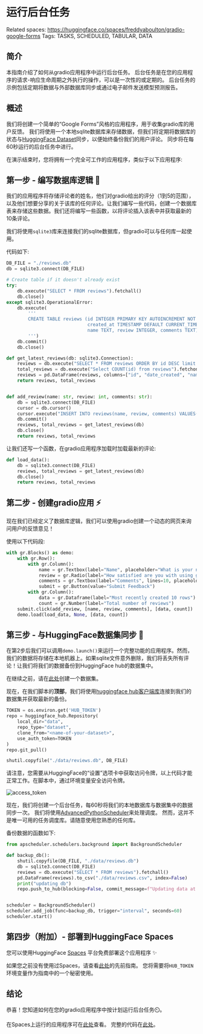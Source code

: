 # 运行后台任务

Related spaces: https://huggingface.co/spaces/freddyaboulton/gradio-google-forms
Tags: TASKS, SCHEDULED, TABULAR, DATA 

## 简介

本指南介绍了如何从gradio应用程序中运行后台任务。
后台任务是在您的应用程序的请求-响应生命周期之外执行的操作，可以是一次性的或定期的。
后台任务的示例包括定期将数据与外部数据库同步或通过电子邮件发送模型预测报告。

## 概述

我们将创建一个简单的“Google Forms”风格的应用程序，用于收集gradio库的用户反馈。
我们将使用一个本地sqlite数据库来存储数据，但我们将定期将数据库的状态与[HuggingFace Dataset](https://huggingface.co/datasets)同步，以便始终备份我们的用户评论。
同步将在每60秒运行的后台任务中进行。

在演示结束时，您将拥有一个完全可工作的应用程序，类似于以下应用程序:

<gradio-app space="freddyaboulton/gradio-google-forms"> </gradio-app>


## 第一步 - 编写数据库逻辑 💾
我们的应用程序将存储评论者的姓名，他们对gradio给出的评分（1到5的范围），以及他们想要分享的关于该库的任何评论。让我们编写一些代码，创建一个数据库表来存储这些数据。我们还将编写一些函数，以将评论插入该表中并获取最新的10条评论。

我们将使用`sqlite3`库来连接我们的sqlite数据库，但gradio可以与任何库一起使用。

代码如下:

```python
DB_FILE = "./reviews.db"
db = sqlite3.connect(DB_FILE)

# Create table if it doesn't already exist
try:
    db.execute("SELECT * FROM reviews").fetchall()
    db.close()
except sqlite3.OperationalError:
    db.execute(
        '''
        CREATE TABLE reviews (id INTEGER PRIMARY KEY AUTOINCREMENT NOT NULL,
                              created_at TIMESTAMP DEFAULT CURRENT_TIMESTAMP NOT NULL,
                              name TEXT, review INTEGER, comments TEXT)
        ''')
    db.commit()
    db.close()

def get_latest_reviews(db: sqlite3.Connection):
    reviews = db.execute("SELECT * FROM reviews ORDER BY id DESC limit 10").fetchall()
    total_reviews = db.execute("Select COUNT(id) from reviews").fetchone()[0]
    reviews = pd.DataFrame(reviews, columns=["id", "date_created", "name", "review", "comments"])
    return reviews, total_reviews


def add_review(name: str, review: int, comments: str):
    db = sqlite3.connect(DB_FILE)
    cursor = db.cursor()
    cursor.execute("INSERT INTO reviews(name, review, comments) VALUES(?,?,?)", [name, review, comments])
    db.commit()
    reviews, total_reviews = get_latest_reviews(db)
    db.close()
    return reviews, total_reviews
```    

让我们还写一个函数，在gradio应用程序加载时加载最新的评论:

```python
def load_data():
    db = sqlite3.connect(DB_FILE)
    reviews, total_reviews = get_latest_reviews(db)
    db.close()
    return reviews, total_reviews
```    


## 第二步 - 创建gradio应用 ⚡
现在我们已经定义了数据库逻辑，我们可以使用gradio创建一个动态的网页来询问用户的反馈意见！

使用以下代码段:

```python
with gr.Blocks() as demo:
    with gr.Row():
        with gr.Column():
            name = gr.Textbox(label="Name", placeholder="What is your name?")
            review = gr.Radio(label="How satisfied are you with using gradio?", choices=[1, 2, 3, 4, 5])
            comments = gr.Textbox(label="Comments", lines=10, placeholder="Do you have any feedback on gradio?")
            submit = gr.Button(value="Submit Feedback")
        with gr.Column():
            data = gr.Dataframe(label="Most recently created 10 rows")
            count = gr.Number(label="Total number of reviews")
    submit.click(add_review, [name, review, comments], [data, count])
    demo.load(load_data, None, [data, count])
```

## 第三步 - 与HuggingFace数据集同步 🤗

在第2步后我们可以调用`demo.launch()`来运行一个完整功能的应用程序。然而，我们的数据将存储在本地机器上。如果sqlite文件意外删除，我们将丢失所有评论！让我们将我们的数据备份到HuggingFace hub的数据集中。

在继续之前，请在[此处](https://huggingface.co/datasets)创建一个数据集。

现在，在我们脚本的**顶部**，我们将使用[huggingface hub客户端库](https://huggingface.co/docs/huggingface_hub/index)连接到我们的数据集并获取最新的备份。
```python
TOKEN = os.environ.get('HUB_TOKEN')
repo = huggingface_hub.Repository(
    local_dir="data",
    repo_type="dataset",
    clone_from="<name-of-your-dataset>",
    use_auth_token=TOKEN
)
repo.git_pull()

shutil.copyfile("./data/reviews.db", DB_FILE)
```

请注意，您需要从HuggingFace的“设置”选项卡中获取访问令牌，以上代码才能正常工作。在脚本中，通过环境变量安全访问令牌。

![access_token](/assets/guides/access_token.png)

现在，我们将创建一个后台任务，每60秒将我们的本地数据库与数据集中的数据同步一次。
我们将使用[AdvancedPythonScheduler](https://apscheduler.readthedocs.io/en/3.x/)来处理调度。
然而，这并不是唯一可用的任务调度库。请随意使用您熟悉的任何库。

备份数据的函数如下:
```python
from apscheduler.schedulers.background import BackgroundScheduler

def backup_db():
    shutil.copyfile(DB_FILE, "./data/reviews.db")
    db = sqlite3.connect(DB_FILE)
    reviews = db.execute("SELECT * FROM reviews").fetchall()
    pd.DataFrame(reviews).to_csv("./data/reviews.csv", index=False)
    print("updating db")
    repo.push_to_hub(blocking=False, commit_message=f"Updating data at {datetime.datetime.now()}")


scheduler = BackgroundScheduler()
scheduler.add_job(func=backup_db, trigger="interval", seconds=60)
scheduler.start()
```

## 第四步（附加）- 部署到HuggingFace Spaces



您可以使用HuggingFace [Spaces](https://huggingface.co/spaces) 平台免费部署这个应用程序 ✨

如果您之前没有使用过Spaces，请查看[此处](/using_hugging_face_integrations)的先前指南。
您将需要将`HUB_TOKEN`环境变量作为指南中的一个秘密使用。

## 结论
恭喜！您知道如何在您的gradio应用程序中按计划运行后台任务⏲️。

在Spaces上运行的应用程序可在[此处](https://huggingface.co/spaces/freddyaboulton/gradio-google-forms)查看。
完整的代码在[此处](https://huggingface.co/spaces/freddyaboulton/gradio-google-forms/blob/main/app.py)。
